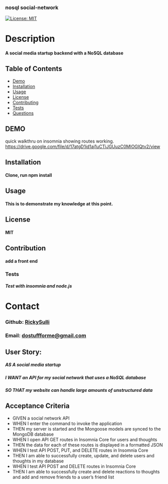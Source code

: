 ### nosql social-network


[![License: MIT](https://img.shields.io/badge/License-MIT-yellow.svg)](https://opensource.org/licenses/MIT)

# Description
#### A social media startup backend with a NoSQL database

## Table of Contents
* [Demo](#DEMO)
* [Installation](#Installation)
* [Usage](#Usage)
* [License](#License)
* [Contributing](#Contribution)
* [Tests](#Tests)
* [Questions](#Contact)
## DEMO
quick walkthru on insomnia showing routes working.
https://drive.google.com/file/d/17atgD1id1aj1uCTiJGUuzC0MlOGlQtv2/view
## Installation
#### Clone, run npm install

## Usage
#### This is to demonstrate my knowledge at this point.

## License
#### MIT

## Contribution
#### add a front end

### Tests
##### Test with insomnia and node.js

# Contact 
### Github: [RickySulli](http://github.com/RickySulli)
### Email: dostuffforme@gmail.com
  

## User Story: 
##### AS A social media startup
##### I WANT an API for my social network that uses a NoSQL database
##### SO THAT my website can handle large amounts of unstructured data


## Acceptance Criteria
* GIVEN a social network API
* WHEN I enter the command to invoke the application
* THEN my server is started and the Mongoose models are synced to the MongoDB database
* WHEN I open API GET routes in Insomnia Core for users and thoughts
* THEN the data for each of these routes is displayed in a formatted JSON
* WHEN I test API POST, PUT, and DELETE routes in Insomnia Core
* THEN I am able to successfully create, update, and delete users and thoughts in my database
* WHEN I test API POST and DELETE routes in Insomnia Core
* THEN I am able to successfully create and delete reactions to thoughts and add and remove friends to a user’s friend list

